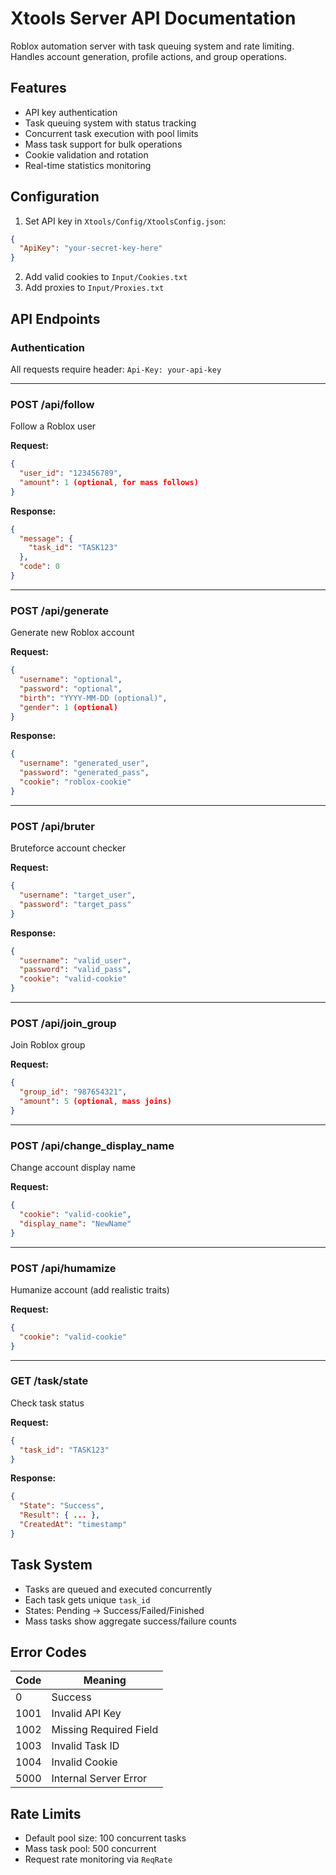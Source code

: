 # Xtools Server API Documentation

Roblox automation server with task queuing system and rate limiting. Handles account generation, profile actions, and group operations.

## Features
- API key authentication
- Task queuing system with status tracking
- Concurrent task execution with pool limits
- Mass task support for bulk operations
- Cookie validation and rotation
- Real-time statistics monitoring

## Configuration
1. Set API key in `Xtools/Config/XtoolsConfig.json`:
```json
{
  "ApiKey": "your-secret-key-here"
}
```
2. Add valid cookies to `Input/Cookies.txt`
3. Add proxies to `Input/Proxies.txt`

## API Endpoints

### Authentication
All requests require header:
`Api-Key: your-api-key`

---

### POST /api/follow
Follow a Roblox user

**Request:**
```json
{
  "user_id": "123456789",
  "amount": 1 (optional, for mass follows)
}
```

**Response:**
```json
{
  "message": {
    "task_id": "TASK123"
  },
  "code": 0
}
```

---

### POST /api/generate 
Generate new Roblox account

**Request:**
```json
{
  "username": "optional",
  "password": "optional",
  "birth": "YYYY-MM-DD (optional)",
  "gender": 1 (optional)
}
```

**Response:**
```json
{
  "username": "generated_user",
  "password": "generated_pass",
  "cookie": "roblox-cookie"
}
```

---

### POST /api/bruter
Bruteforce account checker

**Request:**
```json
{
  "username": "target_user",
  "password": "target_pass"
}
```

**Response:**
```json
{
  "username": "valid_user",
  "password": "valid_pass", 
  "cookie": "valid-cookie"
}
```

---

### POST /api/join_group
Join Roblox group

**Request:**
```json
{
  "group_id": "987654321",
  "amount": 5 (optional, mass joins)
}
```

---

### POST /api/change_display_name
Change account display name

**Request:**
```json
{
  "cookie": "valid-cookie",
  "display_name": "NewName"
}
```

---

### POST /api/humamize 
Humanize account (add realistic traits)

**Request:**
```json
{
  "cookie": "valid-cookie"
}
```

---

### GET /task/state
Check task status

**Request:**
```json
{
  "task_id": "TASK123"
}
```

**Response:**
```json
{
  "State": "Success",
  "Result": { ... },
  "CreatedAt": "timestamp"
}
```

## Task System
- Tasks are queued and executed concurrently
- Each task gets unique `task_id`
- States: Pending → Success/Failed/Finished
- Mass tasks show aggregate success/failure counts

## Error Codes
| Code | Meaning               |
|------|-----------------------|
| 0    | Success               |
| 1001 | Invalid API Key       |
| 1002 | Missing Required Field|
| 1003 | Invalid Task ID       |
| 1004 | Invalid Cookie        |
| 5000 | Internal Server Error |

## Rate Limits
- Default pool size: 100 concurrent tasks
- Mass task pool: 500 concurrent
- Request rate monitoring via `ReqRate`
